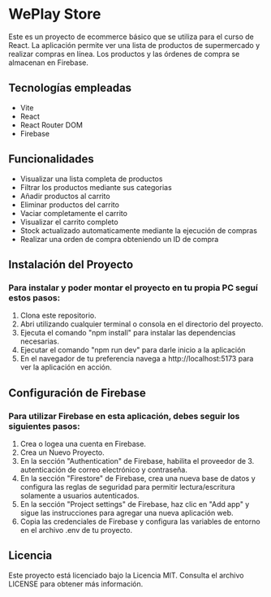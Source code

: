 # WePlay Store
Este es un proyecto de ecommerce básico que se utiliza para el curso de React. La aplicación permite ver una lista de productos de supermercado y realizar compras en línea. Los productos y las órdenes de compra se almacenan en Firebase.

## Tecnologías empleadas
- Vite
- React
- React Router DOM
- Firebase

## Funcionalidades
- Visualizar una lista completa de productos
- Filtrar los productos mediante sus categorias
- Añadir productos al carrito
- Eliminar productos del carrito
- Vaciar completamente el carrito
- Visualizar el carrito completo
- Stock actualizado automaticamente mediante la ejecución de compras
- Realizar una orden de compra obteniendo un ID de compra

## Instalación del Proyecto

### Para instalar y poder montar el proyecto en tu propia PC seguí estos pasos:

1. Clona este repositorio.
2. Abri utilizando cualquier terminal o consola en el directorio del proyecto.
3. Ejecuta el comando "npm install" para instalar las dependencias necesarias.
4. Ejecutar el comando "npm run dev" para darle inicio a la aplicación
5. En el navegador de tu preferencia navega a http://localhost:5173 para ver la aplicación en acción.

## Configuración de Firebase

### Para utilizar Firebase en esta aplicación, debes seguir los siguientes pasos:

1. Crea o logea una cuenta en Firebase.
2. Crea un Nuevo Proyecto.
3. En la sección "Authentication" de Firebase, habilita el proveedor de 3. autenticación de correo electrónico y contraseña.
4. En la sección "Firestore" de Firebase, crea una nueva base de datos y configura las reglas de seguridad para permitir lectura/escritura solamente a usuarios autenticados.
5. En la sección "Project settings" de Firebase, haz clic en "Add app" y sigue las instrucciones para agregar una nueva aplicación web.
6. Copia las credenciales de Firebase y configura las variables de entorno en el archivo .env de tu proyecto.

## Licencia
Este proyecto está licenciado bajo la Licencia MIT. Consulta el archivo LICENSE para obtener más información.
